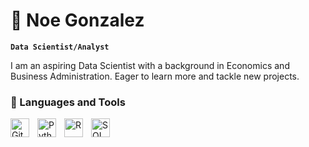 # :raising_hand: Noe Gonzalez

**`Data Scientist/Analyst`**

I am an aspiring Data Scientist with a background in Economics and Business Administration. Eager to learn more and tackle new projects.

### 🧰 Languages and Tools
<img align="left" alt="Git" width="30px" style="padding-right:10px;" src="https://cdn.jsdelivr.net/gh/devicons/devicon/icons/git/git-original.svg" />
<img align="left" alt="Python" width="30px" style="padding-right:10px;" src="https://cdn.jsdelivr.net/gh/devicons/devicon/icons/python/python-plain.svg" />
<img align="left" alt="R" width="30px" style="padding-right:10px;" src="https://upload.wikimedia.org/wikipedia/commons/1/1b/R_logo.svg" />
<img align="left" alt="SQL" width="30px" style="padding-right:10px;" src="https://static-00.iconduck.com/assets.00/sql-database-generic-icon-1521x2048-d0vdpxpg.png" />

